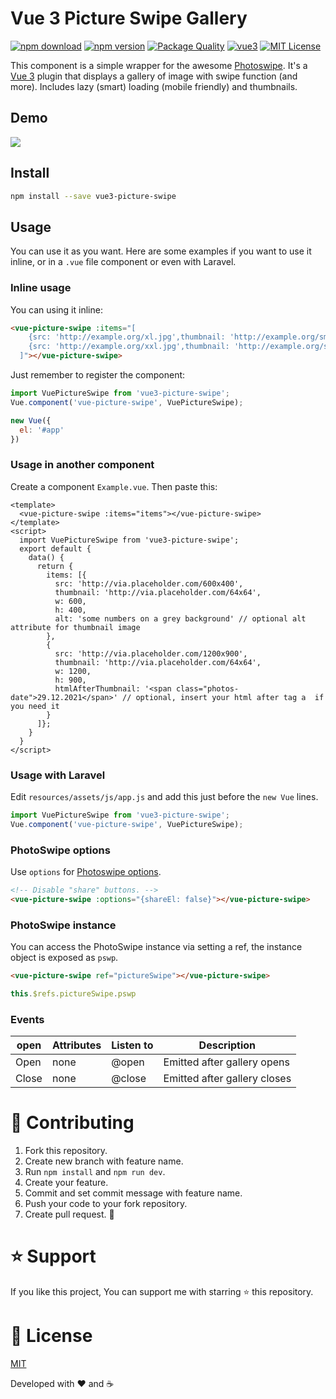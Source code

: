 # Vue 3 Picture Swipe Gallery

[![npm download](https://img.shields.io/npm/dt/vue3-picture-swipe.svg)](https://www.npmjs.com/package/vue3-picture-swipe)
[![npm version](https://img.shields.io/npm/v/vue3-picture-swipe.svg)](https://www.npmjs.com/package/vue3-picture-swipe)
[![Package Quality](http://npm.packagequality.com/shield/vue3-picture-swipe.svg)](http://packagequality.com/#?package=vue3-picture-swipe)
[![vue3](https://img.shields.io/badge/vue-3.x-brightgreen.svg)](https://vuejs.org/)
[![MIT License](https://img.shields.io/github/license/sitronik/vue3-picture-swipe.svg)](https://github.com/sitronik/vue3-picture-swipe/blob/master/LICENSE)

This component is a simple wrapper for the awesome [Photoswipe](http://photoswipe.com/).
It's a [Vue 3](https://vuejs.org/) plugin that displays a gallery of image with swipe function (and more). 
Includes lazy (smart) loading (mobile friendly) and thumbnails.


## Demo

<img src="https://media.giphy.com/media/F0scu9nmMJQIoJLXdF/giphy.gif">

## Install

```bash
npm install --save vue3-picture-swipe
```

## Usage

You can use it as you want. Here are some examples if you want to use it inline, or in a `.vue` file component or even with Laravel. 

### Inline usage

You can using it inline:

```html
<vue-picture-swipe :items="[
    {src: 'http://example.org/xl.jpg',thumbnail: 'http://example.org/sm1.jpg',w: 600,h: 400, title: 'Will be used for caption'},
    {src: 'http://example.org/xxl.jpg',thumbnail: 'http://example.org/sm2.jpg',w: 1200,h: 900}
  ]"></vue-picture-swipe>
```

Just remember to register the component:

```javascript
import VuePictureSwipe from 'vue3-picture-swipe';
Vue.component('vue-picture-swipe', VuePictureSwipe);

new Vue({
  el: '#app'
})
```

### Usage in another component

Create a component `Example.vue`. Then paste this:

```vue
<template>
  <vue-picture-swipe :items="items"></vue-picture-swipe>
</template>
<script>
  import VuePictureSwipe from 'vue3-picture-swipe';
  export default {
    data() {
      return {
        items: [{
          src: 'http://via.placeholder.com/600x400',
          thumbnail: 'http://via.placeholder.com/64x64',
          w: 600,
          h: 400,
          alt: 'some numbers on a grey background' // optional alt attribute for thumbnail image
        },
        {
          src: 'http://via.placeholder.com/1200x900',
          thumbnail: 'http://via.placeholder.com/64x64',
          w: 1200,
          h: 900,
          htmlAfterThumbnail: '<span class="photos-date">29.12.2021</span>' // optional, insert your html after tag a  if you need it
        }
      ]};
    }
  }
</script>
```

### Usage with Laravel

Edit `resources/assets/js/app.js` and add this just before the `new Vue` lines.

```javascript
import VuePictureSwipe from 'vue3-picture-swipe';
Vue.component('vue-picture-swipe', VuePictureSwipe);
```
### PhotoSwipe options

Use `options` for [Photoswipe options](http://photoswipe.com/documentation/options.html).

```html
<!-- Disable "share" buttons. -->
<vue-picture-swipe :options="{shareEl: false}"></vue-picture-swipe>
```

### PhotoSwipe instance

You can access the PhotoSwipe instance via setting a ref, the instance object is exposed as `pswp`.

```html
<vue-picture-swipe ref="pictureSwipe"></vue-picture-swipe>
```
```js
this.$refs.pictureSwipe.pswp
```

### Events

| open           | Attributes    | Listen to       | Description |
| ---            | ---     | ---           | ---         |
| Open           | none  | @open        | Emitted after gallery opens |
| Close  | none  | @close | Emitted after gallery closes |

# 🤝 Contributing

1. Fork this repository.
2. Create new branch with feature name.
3. Run `npm install` and `npm run dev`.
4. Create your feature.
5. Commit and set commit message with feature name.
6. Push your code to your fork repository.
7. Create pull request. 🙂

# ⭐️ Support

If you like this project, You can support me with starring ⭐ this repository.

# 📄 License

[MIT](LICENSE)

Developed with ❤️ and ☕️
